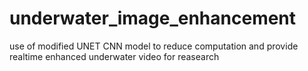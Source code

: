 # underwater_image_enhancement
use of modified UNET CNN model to reduce computation and provide realtime enhanced underwater video for reasearch
